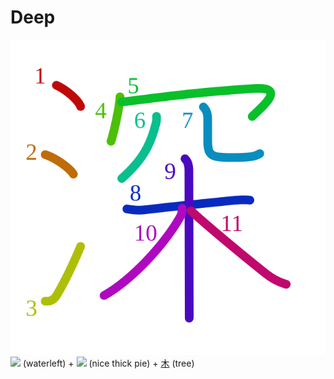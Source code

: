 # Deep
![深](../kanji-colorize/6df1.svg)
![](http://www.kanjidamage.com/assets/radsmall/water-4770d222295684a6fc1b8e8cec486da119e1bcc2eac91d06622b4671e0098359.jpg) (waterleft) + ![](http://www.kanjidamage.com/assets/radsmall/fatpie-e387ffe23988c6050fc5c2438da39d3c8c5262ba8435edf97333665c088184b3.jpg) (nice thick pie) + [木](木.md) (tree) 